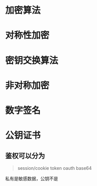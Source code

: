 # 加密算法

# 对称性加密

# 密钥交换算法

# 非对称加密

# 数字签名

# 公钥证书

## 鉴权可以分为

> session/cookie
> token
> oauth
> base64
> 
> 
 私有是敏感数据，公钥不是
